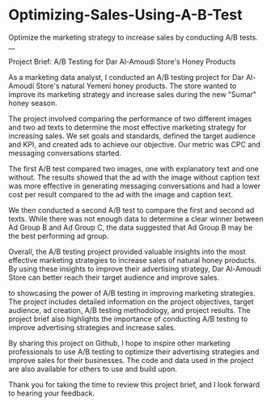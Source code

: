 # Optimizing-Sales-Using-A-B-Test
Optimize the marketing strategy to increase sales by conducting A/B tests.
__


Project Brief: A/B Testing for Dar Al-Amoudi Store's Honey Products

As a marketing data analyst, I conducted an A/B testing project for Dar Al-Amoudi Store's natural Yemeni honey products. 
The store wanted to improve its marketing strategy and increase sales during the new "Sumar" honey season.

The project involved comparing the performance of two different images and two ad texts to determine the most effective marketing strategy for increasing sales. 
We set goals and standards, defined the target audience and KPI, and created ads to achieve our objective. Our metric was CPC and messaging conversations started.

The first A/B test compared two images, one with explanatory text and one without. 
The results showed that the ad with the image without caption text was more effective in generating messaging conversations and had a lower cost per result compared to the ad with the image and caption text.

We then conducted a second A/B test to compare the first and second ad texts. While there was not enough data to determine a clear winner between Ad Group B and Ad Group C, the data suggested that Ad Group B may be the best performing ad group.

Overall, the A/B testing project provided valuable insights into the most effective marketing strategies to increase sales of natural honey products. By using these insights to improve their advertising strategy, Dar Al-Amoudi Store can better reach their target audience and improve sales.

to showcasing the power of A/B testing in improving marketing strategies. The project includes detailed information on the project objectives, target audience, ad creation, A/B testing methodology, and project results. The project brief also highlights the importance of conducting A/B testing to improve advertising strategies and increase sales.

By sharing this project on Github, I hope to inspire other marketing professionals to use A/B testing to optimize their advertising strategies and improve sales for their businesses. The code and data used in the project are also available for others to use and build upon.

Thank you for taking the time to review this project brief, and I look forward to hearing your feedback.
